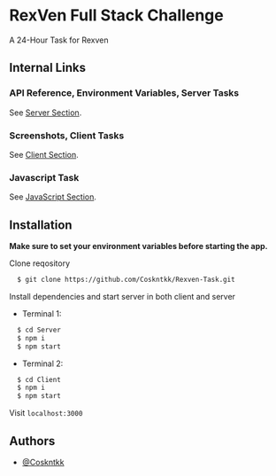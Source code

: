 
# RexVen Full Stack Challenge

A 24-Hour Task for Rexven




## Internal Links

### API Reference, Environment Variables, Server Tasks

See [Server Section](https://github.com/Coskntkk/Rexven-Task/blob/main/Server/README.md).

### Screenshots, Client Tasks

See [Client Section](https://github.com/Coskntkk/Rexven-Task/blob/main/Client/README.md).

### Javascript Task

See [JavaScript Section](https://github.com/Coskntkk/Rexven-Task/blob/main/JavaScript/README.md).



## Installation

**Make sure to set your environment variables before starting the app.**

Clone reqository
```bash
  $ git clone https://github.com/Coskntkk/Rexven-Task.git
```

Install dependencies and start server in both client and server
- Terminal 1:
```bash
  $ cd Server
  $ npm i
  $ npm start
```

- Terminal 2:
```bash
  $ cd Client
  $ npm i
  $ npm start
```

Visit `localhost:3000`
## Authors

- [@Coskntkk](https://github.com/Coskntkk)

